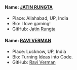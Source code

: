 #### Name: [JATIN RUNGTA](https://github.com/urdarinda)
- Place: Allahabad, UP, India
- Bio: I love gaming! 
- GitHub: [Jatin Rungta](https://github.com/urdarinda)

#### Name: [RAVI VERMAN](https://github.com/raviverman)
- Place: Lucknow, UP, India
- Bio: Turning Ideas into Code. 
- GitHub: [Ravi Verman](https://github.com/raviverman)
